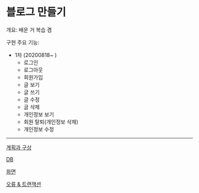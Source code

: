 # 블로그 만들기

개요: 배운 거 복습 겸

구현 주요 기능: 
* 1차 (20200818~ )
	* 로그인
	* 로그아웃
	* 회원가입
	* 글 보기
	* 글 쓰기
	* 글 수정
	* 글 삭제
	* 개인정보 보기
	* 회원 탈퇴(개인정보 삭제)
	* 개인정보 수정


-----------------------

[계획과 구상](./mkprocess/plan.md)


[DB](./mkprocess/aboutdb.md)


[화면](./mkprocess/front.md)


[오류 & 트랜잭션](./mkprocess/error.md)
